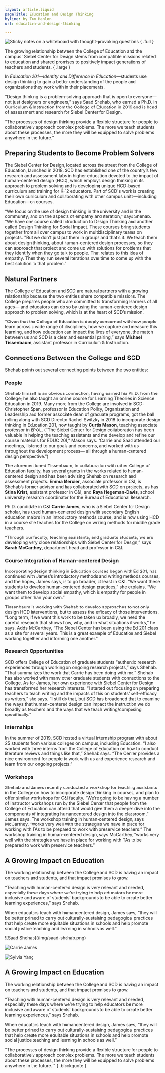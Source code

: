 ```yaml
---
layout: article.liquid
pageTitle: Education and Design Thinking
byline: by Tom Hanlon
url: education-and-design-thinking

---
```

![Sticky notes on a whiteboard with thought-provoking questions](/img/education-and-design-thinking.png) { .full }

The growing relationship between the College of Education and the campus' Siebel Center for Design stems from compatible missions related to education and shared promises to positively impact generations of teachers and students. { .large }

In *Education 201—Identity and Difference in Education*—students use design thinking to gain a better understanding of the people and organizations they work with in their placements.

“Design thinking is a problem-solving approach that is open to everyone— not just designers or engineers,” says Saad Shehab, who earned a Ph.D. in Curriculum & Instruction from the College of Education in 2019 and is head of assessment and research for Siebel Center for Design.

“The processes of design thinking provide a flexible structure for people to collaboratively approach complex problems. The more we teach students about these processes, the more they will be equipped to solve problems anywhere in the future.”

## Preparing Students to Become Problem Solvers

The Siebel Center for Design, located across the street from the College of Education, launched in 2018. SCD has established one of the country’s few research and assessment labs in higher education devoted to the impact of human-centered design (HCD), which employs design thinking in its approach to problem solving and is developing unique HCD-based curriculum and training for K-12 educators. Part of SCD's work is creating their own curriculum and collaborating with other campus units—including Education—on courses.

“We focus on the use of design thinking in the university and in the community, and on the aspects of empathy and iteration,” says Shehab. “We have one course called Introduction to Design Thinking and another called Design Thinking for Social Impact. These courses bring students together from all over campus to work in multidisciplinary teams on projects. "But we don’t just put them in groups and that’s it. We teach them about design thinking, about human-centered design processes, so they can approach that project and come up with solutions for problems that they identify when they go talk to people. That relates to this idea of empathy. Then they run several iterations over time to come up with the best solution to that problem.”

## Natural Partners

The College of Education and SCD are natural partners with a growing relationship because the two entities share compatible missions. The College prepares people who are committed to transforming learners of all ages— and educators can do so by using the human-centered design approach to problem solving, which is at the heart
of SCD’s mission.

“Given that the College of Education is deeply concerned with how people learn across a wide range of disciplines, how we capture and measure this learning, and how education can impact the lives of everyone, the match between us and SCD is a clear and essential pairing,” says **Michael Tissenbaum**, assistant professor in Curriculum & Instruction.

## Connections Between the College and SCD

Shehab points out several connecting points between the two entities:

### People

Shehab himself is an obvious connection, having earned his Ph.D. from the College; he also taught an online course for Learning Theories in Science Education in 2019. Many more from the College are involved in SCD: Christopher Span, professor in Education Policy, Organization and Leadership and former associate dean of graduate programs, got the ball rolling along with SCD Director Rachel Switzky in 2018 to incorporate design thinking in Education 201, now taught by **Curtis Mason**, teaching associate professor in EPOL. (“The Siebel Center for Design collaboration has been valuable in helping the teaching assistants and me develop and refine our course materials for EDUC 201,” Mason says. “Carrie and Saad attended our meetings, listened to our goals and concerns, and worked with us throughout the development process— all through a human-centered design perspective.”)

The aforementioned Tissenbaum, in collaboration with other College of Education faculty, has several grants in the works related to human-centered design and has been advising Shehab on research and assessment projects. **Emma Mercier**, associate professor in C&I, is Shehab’s former advisor and has collaborated with SCD on projects, as has **Stina Krist**, assistant professor in C&I, and **Raya Hegeman-Davis**, school university research coordinator for the Bureau of Educational Research.

Ph.D. candidate in C&I **Carrie James**, who is a Siebel Center for Design scholar, has used human-centered design with secondary English education majors in an introductory methods course, and is now using HCD in a course she teaches for the College on writing methods for middle grade teachers.

“Through our faculty, teaching assistants, and graduate students, we are developing very close relationships with Siebel Center for Design,” says **Sarah McCarthey**, department head and professor in C&I.

### Course Integration of Human-centered Design

Incorporating design thinking in Education courses began with Ed 201, has continued with James’s introductory methods and writing methods courses, and the hopes, James says, is to go broader, at least in C&I. “We want these students to develop human-centered design practices,” she explains. “We want them to develop social empathy, which is empathy for people in groups other than your own.”

Tissenbaum is working with Shehab to develop approaches to not only design HCD interventions, but to assess the efficacy of those interventions. “Long term, if we want this work to be taken up broadly, we need the careful research that shows how, why, and in what situations it works,” he says. Adds McCarthey, “The Siebel Center has been using the Ed 201 class as a site for several years. This is a great example of Education and Siebel working together and informing one another."

### Research Opportunities

SCD offers College of Education of graduate students “authentic research experiences through working on ongoing research projects,” says Shehab. “That summarizes the work that Carrie has been doing with me.” Shehab has also worked with many other graduate students with connections to the College. As for James, her own experience with Siebel Center for Design has transformed her research interests. “I started out focusing on preparing teachers to teach writing and the impacts of this on students' self-efficacy as writers,” she says. “I still do that, but SCD has broadened that to examine the ways that human-centered design can impact the instruction we do broadly as teachers and the ways that we teach writing/composing specifically.”

### Internships

In the summer of 2019, SCD hosted a virtual internship program with about 25 students from various colleges on campus, including Education. “I also worked with three interns from the College of Education on how to conduct literature reviews and things like that,” Shehab says. “The Center provides a nice environment for people to work with us and experience research and learn from our ongoing projects.”

### Workshops

Shehab and James recently conducted a workshop for teaching assistants in the College on how to incorporate design thinking in courses, and plan to offer similar workshops for C&I faculty. “We’re going to be having a number of instructor workshops run by the Siebel Center that people from the College of Education can attend that would give them a deeper dive into the components of integrating humancentered design into the classroom,” James says. The workshop training in human-centered design, says McCarthey, “works very well with the strategies we have in place for working with TAs to be prepared to work with preservice teachers.” The workshop training in human-centered design, says McCarthey, “works very well with the strategies we have in place for working with TAs to be prepared to work with preservice teachers.”

## A Growing Impact on Education

The working relationship between the College and SCD is having an impact on teachers and students, and that impact promises to grow.

“Teaching with human-centered design is very relevant and needed, especially these days where we’re trying to help educators be more inclusive and aware of students’ backgrounds to be able to create better learning experiences,” says Shehab.

When educators teach with humancentered design, James says, “they will be better primed to carry out culturally-sustaining pedagogical practices that help create more equitable situations in schools and help promote social justice teaching and learning in schools as well.”

<div class="aside right">
![Saad Shehab](/img/saad-shehab.png)

![Carrie James](/img/carrie-james.png)

![Sylvia Yang](/img/sylvia-yang.png)

</div>

## A Growing Impact on Education

The working relationship between the College and SCD is having an impact on teachers and students, and that impact promises to grow.

“Teaching with human-centered design is very relevant and needed, especially these days where we’re trying to help educators be more inclusive and aware of students’ backgrounds to be able to create better learning experiences,” says Shehab.

When educators teach with humancentered design, James says, “they will be better primed to carry out culturally-sustaining pedagogical practices that help create more equitable situations in schools and help promote social justice teaching and learning in schools as well.”

“The processes of design thinking provide a flexible structure for people to collaboratively approach complex problems. The more we teach students about these processes, the more they will be equipped to solve problems anywhere in the future..” { .blockquote }
